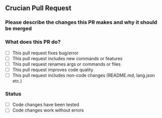 ## Crucian Pull Request

### **Please describe the changes this PR makes and why it should be merged**


### **What does this PR do?**

- [ ] This pull request fixes bug/error
- [ ] This pull request includes new commands or features
- [ ] This pull request renames args or commands or files
- [ ] This pull request improves code quality
- [ ] This pull request includes non-code changes (README.md, lang.json etc.)

### Status

- [ ] Code changes have been tested
- [ ] Code changes work without errors